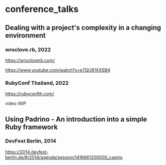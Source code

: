# conference_talks

## Dealing with a project's complexity in a changing environment

### wroclove.rb, 2022
https://wrocloverb.com/

https://www.youtube.com/watch?v=e7QU81XXSB4

### RubyConf Thailand, 2022

https://rubyconfth.com/

video WIP

## Using Padrino - An introduction into a simple Ruby framework

### DevFest Berlin, 2014
https://2014.devfest-berlin.de/#/2014/agenda/session/1416661200000_casino
